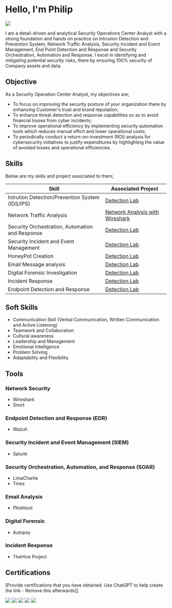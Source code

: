# Hello, I'm Philip

<a href="https://www.linkedin.com/in/philip-osita-ogbunugafor-547719318"><img src="https://img.shields.io/badge/-LinkedIn-0072b1?&style=for-the-badge&logo=linkedin&logoColor=white"/></a>

I am a detail-driven and analytical Security Operations Center Analyst with a strong foundation and hands on practice on Intrusion Detection and Prevention System, Network Traffic Analysis, Security Incident and Event Management, End Point Detection and Response and Security Orchestration, Automation and Response. I excel in identifying and mitigating potential security risks, there by ensuring 100% security of Company assets and data.

## Objective

As a Security Operation Center Analyst, my objectives are; 
* To focus on improving the security posture of your organization there by enhancing Customer's trust and brand reputation;
* To enhance threat detection and response capabilities so as to avoid financial losses from cyber incidents;
* To improve operational efficiency by implementing security automation tools which reduces manual effort and lower operational costs;
* To periodically conduct a return-on-investment (ROI) analysis for cybersecurity initiatives to justify expenditures by highlighting the value of avoided losses and operational efficiencies.

## Skills

Below are my skills and project associated to them;

|                      Skill                       |            Associated Project                  |
|--------------------------------------------------|------------------------------------------------|
| Intrution Detection/Prevention System (IDS/IPS)  | <a href="https://google.com">Detection Lab</a> |
| Network Traffic Analysis                         | <a href="">Network Analysis with Wireshark</a> |
| Security Orchestration, Automation and Response  | <a href="https://google.com">Detection Lab</a>                            |
| Security Incident and Event Management           | <a href="https://google.com">Detection Lab</a>                            |
| HoneyPot Creation                                | <a href="https://google.com">Detection Lab</a>                            |
| Email Message analysis                           | <a href="https://google.com">Detection Lab</a>                            |
| Digital Forensic Investigation                   | <a href="https://google.com">Detection Lab</a>                             |
| Incident Response                                | <a href="https://google.com">Detection Lab</a>                             |
| Endpoint Detection and Response                  | <a href="https://google.com">Detection Lab</a>                             |

## Soft Skills

* Communication Skill (Verbal Communication, Written Communication and Active Listening)
* Teamwork and Collaboration
* Cultural awareness
* Leadership and Management
* Emotional Intelligence
* Problem Solving
* Adaptability and Flexibility






## Tools

### Network Security
* Wireshark
* Snort

### Endpoint Detection and Response (EDR)
* Wazuh

### Security Incident and Event Management (SIEM)
* Splunk

### Security Orchestration, Automation, and Response (SOAR)
* LimaCharlie
* Tines

### Email Analysis
* Phishtool

### Digital Forensic
* Autopsy

### Incident Response
* TheHive Project

## Certifications
[Provide certifications that you have obtained. Use ChatGPT to help create the link - Remove this afterwards]]
<div>
<img src="https://img.shields.io/badge/-Security%2B-FF0000?&style=for-the-badge&logo=CompTIA&logoColor=white" />
<img src="https://img.shields.io/badge/-Network%2B-007ACC?&style=for-the-badge&logo=CompTIA&logoColor=white" />
<img src="https://img.shields.io/badge/-A%2B-4D4D4D?&style=for-the-badge&logo=CompTIA&logoColor=white" />
<img src="https://img.shields.io/badge/-CDSA-006400?&style=for-the-badge&logoColor=white" />
<img src="https://img.shields.io/badge/-CCD-000080?&style=for-the-badge&logoColor=white" />
</div>

